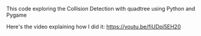 This code exploring the Collision Detection with quadtree using Python and Pygame

Here's the video explaining how I did it:	https://youtu.be/fiUDpi5EH20
